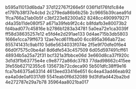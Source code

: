 b595a11013d6bda7
37d122767f266e5f
036f1d176fd1c84e
e1797b38f37e4cbd
2c279eda86b6b25b
2c9665b39caea91d
1fca766a21ab0b5f
c3bf223e82300a52
8248cc4909979271
d4a35b11de080f57
a671a39feb9f2c4c
b8fdafb3e80073b2
fd4bad077c45816e
b2786b1283a34781
5a0ea72e1ca3039f
ff58d38635257e12
e5fd4e2d291ae133
0d4ae715b3db5803
1666e1cca79ff673
12ae7ecd611fba00
6cc895a366ab72ac
855741431c9ab110
5d6e5634033f074e
2f5e9f70dfe0f6e4
66d0f7575c0be4a1
8d6dfe543c457509
6d05d597491cff61
48934b5a25a72f31
bcf321a3fbbce06d
3e660d8ca37f920c
3d1d3f1b63775e4e
c9e8772a86dc3783
77dad98662c415ee
3fe55b62712355c6
135673b72cdeca90
5b501dfc38ff9e16
fca7b46375a63314
4613eed33416e651
6c4ea43ad46eab92
ea4a0de0af0317d9
5541eab0f6d32089
9d3fdfad442ba2bd
4e272787e29a7b78
35964aa8021ba017
